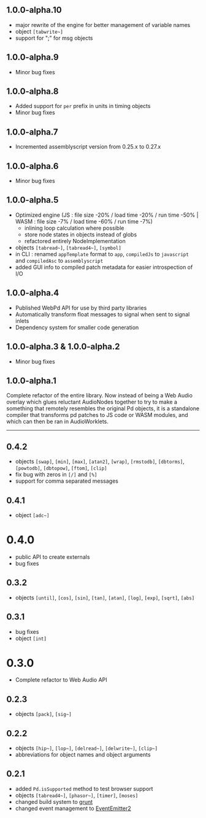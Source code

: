 1.0.0-alpha.10
---------------

- major rewrite of the engine for better management of variable names
- object `[tabwrite~]`
- support for ";" for msg objects

1.0.0-alpha.9
---------------

- Minor bug fixes

1.0.0-alpha.8
---------------

- Added support for `per` prefix in units in timing objects
- Minor bug fixes

1.0.0-alpha.7
---------------

- Incremented assemblyscript version from 0.25.x to 0.27.x

1.0.0-alpha.6
---------------

- Minor bug fixes

1.0.0-alpha.5
---------------

- Optimized engine (JS : file size -20% / load time -20% / run time -50% | WASM : file size -7% / load time -60% / run time -7%)
    - inlining loop calculation where possible
    - store node states in objects instead of globs
    - refactored entirely NodeImplementation
- objects `[tabread~]`, `[tabread4~]`, `[symbol]`
- in CLI : renamed `appTemplate` format to `app`, `compiledJs` to `javascript` and `compiledAsc` to `assemblyscript`
- added GUI info to compiled patch metadata for easier introspection of I/O

1.0.0-alpha.4
---------------

- Published WebPd API for use by third party libraries
- Automatically transform float messages to signal when sent to signal inlets
- Dependency system for smaller code generation

1.0.0-alpha.3 & 1.0.0-alpha.2
-------------------------------

- Minor bug fixes

1.0.0-alpha.1
---------------

Complete refactor of the entire library. Now instead of being a Web Audio overlay which glues 
reluctant AudioNodes together to try to make a something that remotely resembles the original Pd objects, 
it is a standalone compiler that transforms pd patches to JS code or WASM modules, and which can then be 
ran in AudioWorklets.

------------------------------------------

0.4.2
------

- objects `[swap]`, `[min]`, `[max]`, `[atan2]`, `[wrap]`, `[rmstodb]`, `[dbtorms]`, `[powtodb]`, `[dbtopow]`, `[ftom]`, `[clip]`
- fix bug with zeros in `[/]` and `[%]`
- support for comma separated messages


0.4.1
------

- object `[adc~]`


0.4.0
======

- public API to create externals
- bug fixes


0.3.2
-------

- objects `[until]`, `[cos]`, `[sin]`, `[tan]`, `[atan]`, `[log]`, `[exp]`, `[sqrt]`, `[abs]`


0.3.1
-------

- bug fixes
- object `[int]`


0.3.0
======

- Complete refactor to Web Audio API


0.2.3
------

- objects `[pack]`, `[sig~]`


0.2.2
------

- objects `[hip~]`, `[lop~]`, `[delread~]`, `[delwrite~]`, `[clip~]`
- abbreviations for object names and object arguments


0.2.1
------

- added `Pd.isSupported` method to test browser support
- objects `[tabread4~]`, `[phasor~]`, `[timer]`, `[moses]`
- changed build system to [grunt](https://github.com/gruntjs/grunt)
- changed event management to [EventEmitter2](https://github.com/hij1nx/EventEmitter2)

